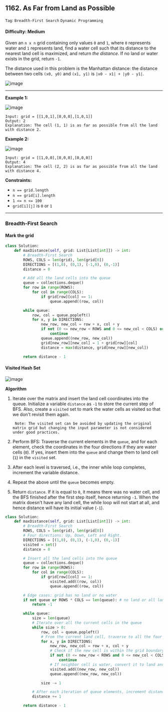 ## 1162. As Far from Land as Possible

```Tag```: ```Breadth-First Search``` ```Dynamic Programming```

#### Difficulty: Medium

Given an ```n x n``` grid containing only values ```0``` and ```1```, where ```0``` represents water and ```1``` represents land, find a water cell such that its distance to the nearest land cell is maximized, and return _the distance_. If no land or water exists in the grid, return ```-1```.

The distance used in this problem is the Manhattan distance: the distance between two cells ```(x0, y0)``` and ```(x1, y1)``` is ```|x0 - x1| + |y0 - y1|```.

![image](https://user-images.githubusercontent.com/35042430/218019593-cdce712a-d2db-4f27-8904-47fb92ce7faf.png)

---

__Example 1:__

![image](https://assets.leetcode.com/uploads/2019/05/03/1336_ex1.JPG)
```
Input: grid = [[1,0,1],[0,0,0],[1,0,1]]
Output: 2
Explanation: The cell (1, 1) is as far as possible from all the land with distance 2.
```

__Example 2:__

![image](https://assets.leetcode.com/uploads/2019/05/03/1336_ex2.JPG)
```
Input: grid = [[1,0,0],[0,0,0],[0,0,0]]
Output: 4
Explanation: The cell (2, 2) is as far as possible from all the land with distance 4.
```

__Constraints:__

- ```n == grid.length```
- ```n == grid[i].length```
- ```1 <= n <= 100```
- ```grid[i][j]``` is ```0``` or ```1```

---

### Breadth-First Search

#### Mark the grid

```Python
class Solution:
    def maxDistance(self, grid: List[List[int]]) -> int:
        # Breadth-First Search
        ROWS, COLS = len(grid), len(grid[0])
        DIRECTIONS = [(1,0), (0,1), (-1,0), (0,-1)]
        distance = 0

        # Add all the land cells into the queue
        queue = collections.deque()
        for row in range(ROWS):
            for col in range(COLS):
                if grid[row][col] == 1:
                    queue.append((row, col))

        while queue:
            row, col = queue.popleft()
            for x, y in DIRECTIONS:
                new_row, new_col = row + x, col + y
                if not (0 <= new_row < ROWS and 0 <= new_col < COLS) or grid[new_row][new_col]:
                    continue
                queue.append((new_row, new_col))
                grid[new_row][new_col] = 1 + grid[row][col]
                distance = max(distance, grid[new_row][new_col])

        return distance - 1
```

#### Visited Hash Set

![image](https://leetcode.com/problems/as-far-from-land-as-possible/solutions/3043174/Figures/1162/1162A.png)

__Algorithm__

1. Iterate over the matrix and insert the land cell coordinates into the queue. Initialize a variable ```distance``` as ```-1``` to store the current step of BFS. Also, create a ```visited``` set to mark the water cells as visited so that we don't revisit them again.

        Note: The visited set can be avoided by updating the original matrix grid but changing the input parameter is not considered under good practices.

2. Perform BFS: Traverse the current elements in the ```queue```, and for each element, check the coordinates in the four directions if they are water cells (```0```). If yes, insert them into the ```queue``` and change them to land cell (```1```) in the ```visited``` set.

3. After each level is traversed, i.e., the inner while loop completes, increment the variable distance.

4. Repeat the above until the ```queue``` becomes empty.

5. Return ```distance```. If it is equal to ```0```, it means there was no water cell, and the BFS finished after the first step itself, hence returning ```-1```. When the matrix doesn't have any land cell, the while loop will not start at all, and hence distance will have its initial value (```-1```).

```Python
class Solution:
    def maxDistance(self, grid: List[List[int]]) -> int:
        # Breadth-First Search
        ROWS, COLS = len(grid), len(grid[0])
        # Four directions: Up, Down, Left and Right.        
        DIRECTIONS = [(1,0), (0,1), (-1,0), (0,-1)]
        visited = set()
        distance = 0

        # Insert all the land cells into the queue
        queue = collections.deque()
        for row in range(ROWS):
            for col in range(COLS):
                if grid[row][col] == 1:
                    visited.add((row, col))
                    queue.append((row, col))

        # Edge cases: grid has no land or no water
        if not queue or ROWS * COLS == len(queue): # no land or all land
            return -1

        while queue:
            size = len(queue)
            # Iterate over all the current cells in the queue
            while size > 0:
                row, col = queue.popleft()
                # From the current land cell, traverse to all the four directions 
                for x, y in DIRECTIONS:
                    new_row, new_col = row + x, col + y
                    # Check if the new cell is within the grid boundary and the cell is not land
                    if not (0 <= new_row < ROWS and 0 <= new_col < COLS and not (new_row, new_col) in visited):
                        continue
                    # If neighbor cell is water, convert it to land and add it to the queue.
                    visited.add((new_row, new_col))
                    queue.append((new_row, new_col))

                size -= 1

            # After each iteration of queue elements, increment distance by 1 as traversing to next neighbor cells
            distance += 1

        return distance - 1
```


